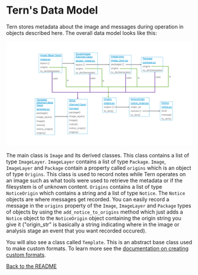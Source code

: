# Tern's Data Model

Tern stores metadata about the image and messages during operation in objects described here. The overall data model looks like this:

![Tern data model](./img/tern_data_model.png)

The main class is `Image` and its derived classes. This class contains a list of type `ImageLayer`. `ImageLayer` contains a list of type `Package`. `Image`, `ImageLayer` and `Package` contain a property called `origins` which is an object of type `Origins`. This class is used to record notes while Tern operates on an image such as what tools were used to retrieve the metadata or if the filesystem is of unknown content. `Origins` contains a list of type `NoticeOrigin` which contains a string and a list of type `Notice`. The `Notice` objects are where messages get recorded. You can easily record a message in the `origins` property of the `Image`, `ImageLayer` and `Package` types of objects by using the `add_notice_to_origins` method which just adds a `Notice` object to the `NoticeOrigin` object containing the origin string you give it ("origin_str" is basically a string indicating where in the image or analysis stage an event that you want recorded occured).

You will also see a class called `Template`. This is an abstract base class used to make custom formats. To learn more see the [documentation on creating custom formats](./creating-custom-templates.md).

[Back to the README](../README.md)
